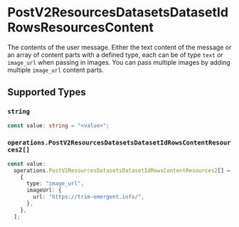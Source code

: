 # PostV2ResourcesDatasetsDatasetIdRowsResourcesContent

The contents of the user message. Either the text content of the message or an array of content parts with a defined type, each can be of type `text` or `image_url` when passing in images. You can pass multiple images by adding multiple `image_url` content parts. 


## Supported Types

### `string`

```typescript
const value: string = "<value>";
```

### `operations.PostV2ResourcesDatasetsDatasetIdRowsContentResources2[]`

```typescript
const value:
  operations.PostV2ResourcesDatasetsDatasetIdRowsContentResources2[] = [
    {
      type: "image_url",
      imageUrl: {
        url: "https://trim-emergent.info/",
      },
    },
  ];
```

